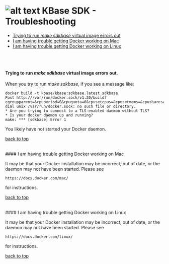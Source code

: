 # ![alt text](https://avatars2.githubusercontent.com/u/1263946?v=3&s=84 "KBase") KBase SDK - Troubleshooting

<A NAME="top"></A>
- [Trying to run *make sdkbase* virtual image errors out](#make-sdkbase)
- [I am having trouble getting Docker working on Mac](#docker-mac)
- [I am having trouble getting Docker working on Linux](#docker-linux)


<br><br>
#### <A NAME="make-sdkbase"></A>Trying to run *make sdkbase* virtual image errors out.

When you try to run *make sdkbase*, if you see a message like:

```
docker build -t kbase/kbase:sdkbase.latest sdkbase
Post http:///var/run/docker.sock/v1.20/build?cgroupparent=&cpuperiod=0&cpuquota=0&cpusetcpus=&cpusetmems=&cpushares=0&dockerfile=Dockerfile&memory=0&memswap=0&rm=1&t=kbase%2Fkbase%3Asdkbase.latest&ulimits=null: dial unix /var/run/docker.sock: no such file or directory.
* Are you trying to connect to a TLS-enabled daemon without TLS?
* Is your docker daemon up and running?
make: *** [sdkbase] Error 1
```

You likely have not started your Docker daemon.

[back to top](#top)


<br>
#### <A NAME="docker-mac"></A>I am having trouble getting Docker working on Mac

It may be that your Docker installation may be incorrect, out of date, or the daemon may not have been started.  Please see

    https://docs.docker.com/mac/

for instructions.

[back to top](#top)


<br>
#### <A NAME="docker-linux"></A>I am having trouble getting Docker working on Linux

It may be that your Docker installation may be incorrect, out of date, or the daemon may not have been started.  Please see

    https://docs.docker.com/linux/

for instructions.

[back to top](#top)

